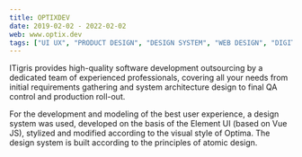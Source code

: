 ```yaml
---
title: OPTIXDEV
date: 2019-02-02 - 2022-02-02
web: www.optix.dev
tags: ["UI UX", "PRODUCT DESIGN", "DESIGN SYSTEM", "WEB DESIGN", "DIGITAL ILLUSTRATION",]
---
```


ITigris provides high-quality software development outsourcing by a dedicated team of experienced professionals, covering all your needs from initial requirements gathering and system architecture design to final QA control and production roll-out.

For the development and modeling of the best user experience, a design system was used, developed on the basis of the Element UI (based on Vue JS), stylized and modified according to the visual style of Optima.
The design system is built according to the principles of atomic design.

